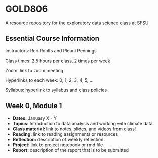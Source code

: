 # GOLD806
A resource repository for the exploratory data science class at SFSU

## Essential Course Information
Instructors: Rori Rohlfs and Pleuni Pennings

Class times: 2.5 hours per class, 2 times per week

Zoom: link to zoom meeting

Hyperlinks to each week: 0, 1, 2, 3, 4, 5, ...

Syllabus: hyperlink to syllabus and class policies


## Week 0, Module 1
<ul>
  <li><b> Dates: </b> January X - Y </li>
  <li><b> Topics: </b> Introduction to data analysis and working with climate data </li>
  <li><b> Class material: </b> link to notes, slides, and videos from class! </li>
  <li><b> Reading: </b> link to reading assignments or resources </li>
  <li><b> Reflection: </b> description of weekly reflection </li>
  <li><b> Project: </b> link to project notebook or rmd file </li>
  <li><b> Report: </b> description of the report that is to be submitted </li>

</ul>
